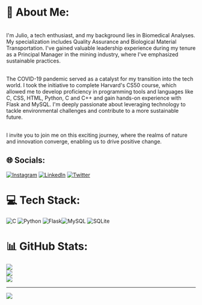 # 💫 About Me:
<br>I'm Julio, a tech enthusiast, and my background lies in Biomedical Analyses. My specialization includes Quality Assurance and Biological Material Transportation. I've gained valuable leadership experience during my tenure as a Principal Manager in the mining industry, where I've emphasized sustainable practices.<br>

<br>The COVID-19 pandemic served as a catalyst for my transition into the tech world. I took the initiative to complete Harvard's CS50 course, which allowed me to develop proficiency in programming tools and languages like C, CSS, HTML, Python, C and C++ and gain hands-on experience with Flask and MySQL. I'm deeply passionate about leveraging technology to tackle environmental challenges and contribute to a more sustainable future.<br>

<br>I invite you to join me on this exciting journey, where the realms of nature and innovation converge, enabling us to drive positive change.<br>







## 🌐 Socials:
[![Instagram](https://img.shields.io/badge/Instagram-%23E4405F.svg?logo=Instagram&logoColor=white)](https://instagram.com/https://www.instagram.com/juliocezar_0/) [![LinkedIn](https://img.shields.io/badge/LinkedIn-%230077B5.svg?logo=linkedin&logoColor=white)](https://linkedin.com/in/https://www.linkedin.com/in/j%C3%BAlio-c%C3%A9zar-l-m-uch%C3%B4a-75ba5023b/) [![Twitter](https://img.shields.io/badge/Twitter-%231DA1F2.svg?logo=Twitter&logoColor=white)](https://twitter.com/https://twitter.com/uchoa_cezar) 

# 💻 Tech Stack:
![C](https://img.shields.io/badge/c-%2300599C.svg?style=for-the-badge&logo=c&logoColor=white) ![Python](https://img.shields.io/badge/python-3670A0?style=for-the-badge&logo=python&logoColor=ffdd54) ![Flask](https://img.shields.io/badge/flask-%23000.svg?style=for-the-badge&logo=flask&logoColor=white)![MySQL](https://img.shields.io/badge/mysql-%2300f.svg?style=for-the-badge&logo=mysql&logoColor=white) ![SQLite](https://img.shields.io/badge/sqlite-%2307405e.svg?style=for-the-badge&logo=sqlite&logoColor=white)
# 📊 GitHub Stats:
![](https://github-readme-stats.vercel.app/api?username=JulioUchoa&theme=dark&hide_border=false&include_all_commits=false&count_private=false)<br/>
![](https://github-readme-streak-stats.herokuapp.com/?user=JulioUchoa&theme=dark&hide_border=false)<br/>
![](https://github-readme-stats.vercel.app/api/top-langs/?username=JulioUchoa&theme=dark&hide_border=false&include_all_commits=false&count_private=false&layout=compact)

---
[![](https://visitcount.itsvg.in/api?id=FractosOiluj&icon=0&color=0)](https://visitcount.itsvg.in)

<!-- Proudly created with GPRM ( c) -->

